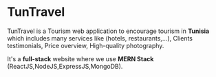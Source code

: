 # TunTravel

TunTravel is a Tourism web application to encourage tourism in **Tunisia** which includes many services like (hotels,
restaurants,...), Clients testimonials, Price overview, High-quality photography.

It's a **full-stack** website where we use **MERN Stack** (ReactJS,NodeJS,ExpressJS,MongoDB).
